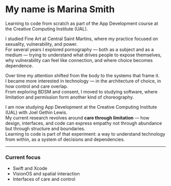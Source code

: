# My name is Marina Smith
Learning to code from scratch as part of the App Development course at the Creative Computing Institute (UAL).

I studied Fine Art at Central Saint Martins, where my practice focused on sexuality, vulnerability, and power.  
For several years I explored pornography — both as a subject and as a medium — trying to understand what drives people to expose themselves, why vulnerability can feel like connection, and where choice becomes dependence.

Over time my attention shifted from the body to the systems that frame it.  
I became more interested in technology — in the architecture of choice, in how control and care overlap.  
From exploring BDSM and consent, I moved to studying software, where limitation and permission form another kind of choreography.

I am now studying App Development at the Creative Computing Institute (UAL) with Joel Gethin Lewis.  
My current research revolves around **care through limitation** — how design, interfaces, and code can express empathy not through abundance but through structure and boundaries.  
Learning to code is part of that experiment: a way to understand technology from within, as a system of decisions and dependencies.

---

### Current focus
- Swift and Xcode  
- VisionOS and spatial interaction  
- Interfaces of care and control
 

